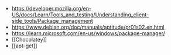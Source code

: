 - https://developer.mozilla.org/en-US/docs/Learn/Tools_and_testing/Understanding_client-side_tools/Package_management
- https://www.debian.org/doc/manuals/aptitude/pr01s02.en.html
- https://learn.microsoft.com/en-us/windows/package-manager/
- [[Chocolatey]]
- [[apt-get]]